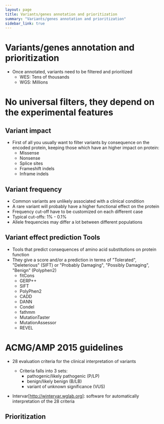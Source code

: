 ```yaml
---
layout: page
title: Variants/genes annotation and prioritization
summary: "Variants/genes annotation and prioritization"
sidebar_link: true
---
```


# Variants/genes annotation and prioritization


- Once annotated, variants need to be filtered and prioritized
  - WES: Tens of thousands
  - WGS: Millions

# No universal filters, they depend on the experimental features

## Variant impact

- First of all you usually want to filter variants by consequence on the encoded protein, keeping those which have an higher impact on protein:
  - Missense
  - Nonsense
  - Splice sites
  - Frameshift indels
  - Inframe indels

## Variant frequency
 
- Common variants are unlikely associated with a clinical condition
- A rare variant will probably have a higher functional effect on the protein
- Frequency cut-off have to be customized on each different case
- Typical cut-offs: 1% - 0.1%
- Allele frequencies may differ a lot between different populations

## Variant effect prediction Tools

- Tools that predict consequences of amino acid substitutions on protein function
- They give a score and/or a prediction in terms of "Tolerated", "Deleterious" (SIFT) or "Probably Damaging", "Possibly Damaging", "Benign" (Polyphen2)
  - fitCons
  - GERP++
  - SIFT
  - PolyPhen2
  - CADD
  - DANN
  - Condel
  - fathmm
  - MutationTaster
  - MutationAssessor
  - REVEL

# ACMG/AMP 2015 guidelines

- 28 evaluation criteria for the clinical interpretation of variants
  - Criteria falls into 3 sets:
     - pathogenic/likely pathogenic (P/LP)
     - benign/likely benign (B/LB)
     - variant of unknown significance (VUS)

- Intervar[http://wintervar.wglab.org]: software for automatically interpretation of the 28 criteria


## Prioritization
